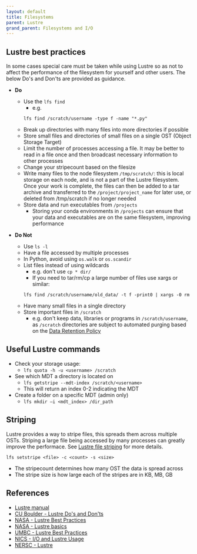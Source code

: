 ```yaml
---
layout: default
title: Filesystems
parent: Lustre
grand_parent: Filesystems and I/O
---
```


## Lustre best practices
In some cases special care must be taken while using Lustre so as not to affect the performance of the filesystem for yourself and other users. The below Do's and Don'ts are provided as guidance. 

* **Do**
    * Use the `lfs find`
        * e.g. 
        ```shell
        lfs find /scratch/username -type f -name "*.py"
        ```
    * Break up directories with many files into more directories if possible
    * Store small files and directories of small files on a single OST (Object Storage Target) 
    * Limit the number of processes accessing a file. It may be better to read in a file once and then broadcast necessary information to other processes
    * Change your stripecount based on the filesize
    * Write many files to the node filesystem `/tmp/scratch/`: this is local storage on each node, and is not a part of the Lustre filesystem. Once your work is complete, the files can then be added to a tar archive and transferred to the `/project/project_name` for later use, or deleted from /tmp/scratch if no longer needed
    * Store data and run executables from `/projects`
        * Storing your conda environments in `/projects` can ensure that your data and executables are on the same filesystem, improving performance

* **Do Not**
    * Use `ls -l`
    * Have a file accessed by multiple processes
    * In Python, avoid using `os.walk` or `os.scandir`
    * List files instead of using wildcards
        * e.g. don't use `cp * dir/`
        * If you need to tar/rm/cp a large number of files use xargs or similar:
        ```shell
        lfs find /scratch/username/old_data/ -t f -print0 | xargs -0 rm
        ```
    * Have many small files in a single directory
    * Store important files in `/scratch`
        * e.g. don't keep data, libraries or programs in `/scratch/username`, as `/scratch` directories are subject to automated purging based on the [Data Retention Policy](https://www.nrel.gov/hpc/data-retention-policy.html)


## Useful Lustre commands

* Check your storage usage:
    * `lfs quota -h -u <username> /scratch`
* See which MDT a directory is located on
    * `lfs getstripe --mdt-index /scratch/<username>`
    * This will return an index 0-2 indicating the MDT
* Create a folder on a specific MDT (admin only)
    * `lfs mkdir –i <mdt_index> /dir_path`

## Striping

Lustre provides a way to stripe files, this spreads them across multiple OSTs. Striping a large file being accessed by many processes can greatly improve the performace. See [Lustre file striping](http://wiki.lustre.org/Configuring_Lustre_File_Striping) for more details. 

```
lfs setstripe <file> -c <count> -s <size>
```
* The stripecount determines how many OST the data is spread across
* The stripe size is how large each of the stripes are in KB, MB, GB

## References
* [Lustre manual](http://doc.lustre.org/lustre_manual.xhtml)
* [CU Boulder - Lustre Do's and Don'ts](http://researchcomputing.github.io/meetup_fall_2014/pdfs/fall2014_meetup10_lustre.pdf)
* [NASA - Lustre Best Practices](https://www.nas.nasa.gov/hecc/support/kb/lustre-best-practices_226.html)
* [NASA - Lustre basics](https://www.nas.nasa.gov/hecc/support/kb/lustre-basics_224.html)
* [UMBC - Lustre Best Practices](https://hpcf.umbc.edu/general-productivity/lustre-best-practices/)
* [NICS - I/O and Lustre Usage](https://www.nics.tennessee.edu/computing-resources/file-systems/io-lustre-tips)
* [NERSC - Lustre](https://docs.nersc.gov/performance/io/lustre/)
